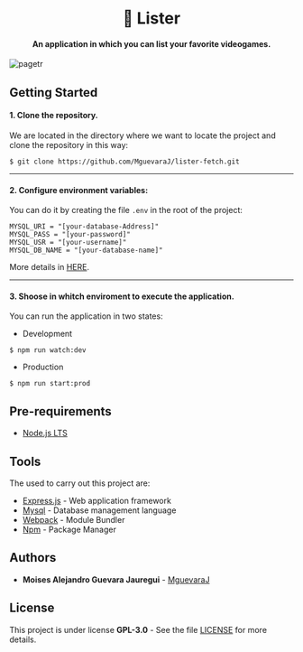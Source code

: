 <h1 align="center">📜 Lister</h1>
<h4 align="center">An application in which you can list your favorite videogames.</h4>

![pagetr](https://user-images.githubusercontent.com/46603674/59171248-19cb4400-8b10-11e9-875e-9c5412ccecc7.png)

## Getting Started

#### 1. Clone the repository.

We are located in the directory where we want to locate the project and clone the repository in this way:

```
$ git clone https://github.com/MguevaraJ/lister-fetch.git
```

------------

#### 2. Configure environment variables:

You can do it by creating the file `.env` in the root of the project:

```
MYSQL_URI = "[your-database-Address]"
MYSQL_PASS = "[your-password]"
MYSQL_USR = "[your-username]"
MYSQL_DB_NAME = "[your-database-name]"
```
More details in [HERE](https://github.com/motdotla/dotenv).

------------

#### 3. Shoose in whitch enviroment to execute the application.

You can run the application in two states:

- Development
```
$ npm run watch:dev
```
- Production
```
$ npm run start:prod
```

## Pre-requirements

- [Node.js LTS](https://nodejs.org/en/)

## Tools

The used to carry out this project are:

- [Express.js](https://expressjs.com/) - Web application framework
- [Mysql](https://github.com/mysqljs/mysql) - Database management language
- [Webpack](https://webpack.js.org/) - Module Bundler
- [Npm](https://www.npmjs.com/) - Package Manager

## Authors

- **Moises Alejandro Guevara Jauregui** - [MguevaraJ](https://github.com/MguevaraJ)

## License

This project is under license **GPL-3.0** - See the file [LICENSE](https://github.com/MguevaraJ/lister-fetch/blob/master/LICENSE) for more details.
